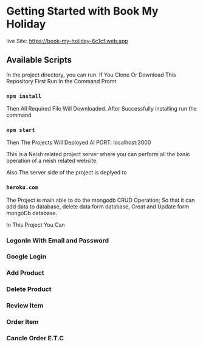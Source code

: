 # Getting Started with Book My Holiday
 live Site: https://book-my-holiday-6c1cf.web.app



## Available Scripts

In the project directory, you can run.
If You Clone Or Download This Repository First Run In the Command Promt 

### `npm install`

Then All Required File Will Downloaded.
After Successfully installing run the command

### `npm start`

Then The Projects Will Deployed Al PORT: localhost:3000

This is a Neish related project server where you can perform all the basic operation of a neish related website.

Also The server side of the project is deplyed to 
### `heroku.com`

The Project is main able to do the mongodb CRUD Operation;
So that it can add data to database,
delete data form database, Creat and Update form mongoDb database.

In This Project You Can
### LogonIn With Email and Password
### Google Login
### Add Product
### Delete Product
### Review Item
### Order Item
### Cancle Order E.T.C






